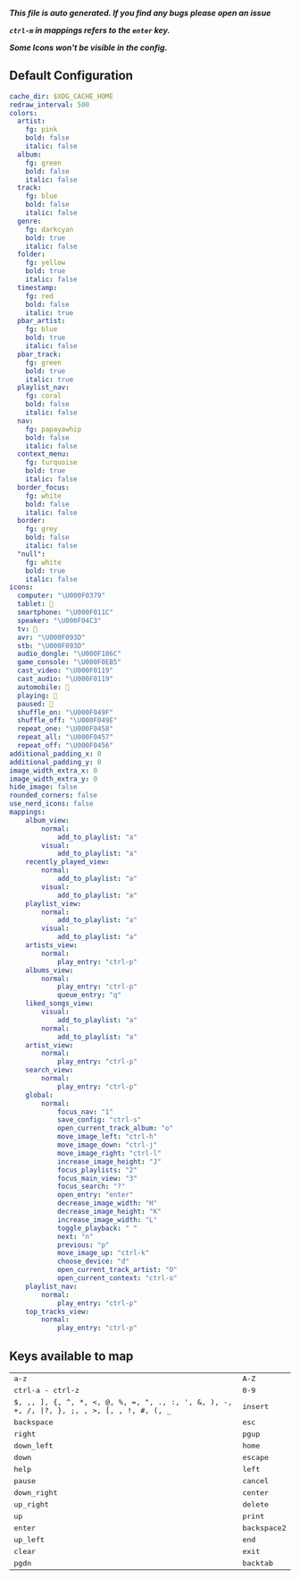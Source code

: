 ***This file is auto generated. If you find any bugs please open an issue***

***`ctrl-m` in mappings refers to the `enter` key.***

***Some Icons won't be visible in the config.***
## Default Configuration
```yml
cache_dir: $XDG_CACHE_HOME
redraw_interval: 500
colors:
  artist:
    fg: pink
    bold: false
    italic: false
  album:
    fg: green
    bold: false
    italic: false
  track:
    fg: blue
    bold: false
    italic: false
  genre:
    fg: darkcyan
    bold: true
    italic: false
  folder:
    fg: yellow
    bold: true
    italic: false
  timestamp:
    fg: red
    bold: false
    italic: true
  pbar_artist:
    fg: blue
    bold: true
    italic: false
  pbar_track:
    fg: green
    bold: true
    italic: true
  playlist_nav:
    fg: coral
    bold: false
    italic: false
  nav:
    fg: papayawhip
    bold: false
    italic: false
  context_menu:
    fg: turquoise
    bold: true
    italic: false
  border_focus:
    fg: white
    bold: false
    italic: false
  border:
    fg: grey
    bold: false
    italic: false
  "null":
    fg: white
    bold: true
    italic: false
icons:
  computer: "\U000F0379"
  tablet: 
  smartphone: "\U000F011C"
  speaker: "\U000F04C3"
  tv: 
  avr: "\U000F093D"
  stb: "\U000F093D"
  audio_dongle: "\U000F186C"
  game_console: "\U000F0EB5"
  cast_video: "\U000F0119"
  cast_audio: "\U000F0119"
  automobile: 
  playing: 
  paused: 
  shuffle_on: "\U000F049F"
  shuffle_off: "\U000F049E"
  repeat_one: "\U000F0458"
  repeat_all: "\U000F0457"
  repeat_off: "\U000F0456"
additional_padding_x: 0
additional_padding_y: 0
image_width_extra_x: 0
image_width_extra_y: 0
hide_image: false
rounded_corners: false
use_nerd_icons: false
mappings:
    album_view:
        normal:
            add_to_playlist: "a"
        visual:
            add_to_playlist: "a"
    recently_played_view:
        normal:
            add_to_playlist: "a"
        visual:
            add_to_playlist: "a"
    playlist_view:
        normal:
            add_to_playlist: "a"
        visual:
            add_to_playlist: "a"
    artists_view:
        normal:
            play_entry: "ctrl-p"
    albums_view:
        normal:
            play_entry: "ctrl-p"
            queue_entry: "q"
    liked_songs_view:
        visual:
            add_to_playlist: "a"
        normal:
            add_to_playlist: "a"
    artist_view:
        normal:
            play_entry: "ctrl-p"
    search_view:
        normal:
            play_entry: "ctrl-p"
    global:
        normal:
            focus_nav: "1"
            save_config: "ctrl-s"
            open_current_track_album: "o"
            move_image_left: "ctrl-h"
            move_image_down: "ctrl-j"
            move_image_right: "ctrl-l"
            increase_image_height: "J"
            focus_playlists: "2"
            focus_main_view: "3"
            focus_search: "?"
            open_entry: "enter"
            decrease_image_width: "H"
            decrease_image_height: "K"
            increase_image_width: "L"
            toggle_playback: " "
            next: "n"
            previous: "p"
            move_image_up: "ctrl-k"
            choose_device: "d"
            open_current_track_artist: "O"
            open_current_context: "ctrl-o"
    playlist_nav:
        normal:
            play_entry: "ctrl-p"
    top_tracks_view:
        normal:
            play_entry: "ctrl-p"
```
## Keys available to map
|||
|--|--|
| <kbd>a-z</kbd> | <kbd>A-Z</kbd> |
| <kbd>ctrl-a - ctrl-z</kbd> | <kbd>0-9</kbd> |
| <kbd>$, ,, ], {, ^, *, <, @, %, =, ", ., :, ', &, ), -, +, /, \|?, }, ;,  , >, [, \, !, #, (, _</kbd> | <kbd>insert</kbd> |
| <kbd>backspace</kbd> | <kbd>esc</kbd> |
| <kbd>right</kbd> | <kbd>pgup</kbd> |
| <kbd>down_left</kbd> | <kbd>home</kbd> |
| <kbd>down</kbd> | <kbd>escape</kbd> |
| <kbd>help</kbd> | <kbd>left</kbd> |
| <kbd>pause</kbd> | <kbd>cancel</kbd> |
| <kbd>down_right</kbd> | <kbd>center</kbd> |
| <kbd>up_right</kbd> | <kbd>delete</kbd> |
| <kbd>up</kbd> | <kbd>print</kbd> |
| <kbd>enter</kbd> | <kbd>backspace2</kbd> |
| <kbd>up_left</kbd> | <kbd>end</kbd> |
| <kbd>clear</kbd> | <kbd>exit</kbd> |
| <kbd>pgdn</kbd> | <kbd>backtab</kbd> |
